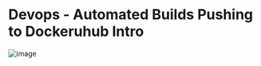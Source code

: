 # Devops - Automated Builds Pushing to Dockeruhub Intro

![image](https://github.com/user-attachments/assets/189b8740-3cb1-483f-b764-38592734ed95)
